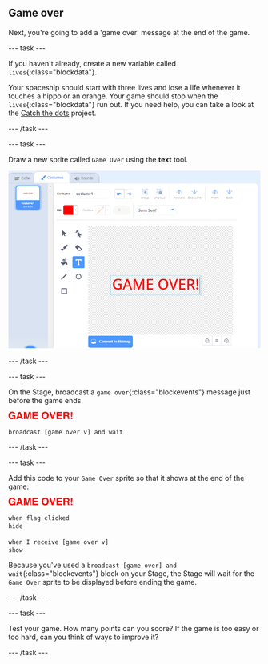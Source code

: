 ## Game over

Next, you're going to add a 'game over' message at the end of the game.

--- task ---

If you haven't already, create a new variable called `lives`{:class="blockdata"}.

Your spaceship should start with three lives and lose a life whenever it touches a hippo or an orange. Your game should stop when the `lives`{:class="blockdata"} run out. If you need help, you can take a look at the [Catch the dots](https://codeclubprojects.org/en-GB/scratch/catch-the-dots/) project.

--- /task ---

--- task ---

Draw a new sprite called `Game Over` using the **text** tool.

![screenshot](images/invaders-game-over.png)

--- /task ---

--- task ---

On the Stage, broadcast a `game over`{:class="blockevents"} message just before the game ends.

![gameover sprite](images/gameover-sprite.png)

```blocks
broadcast [game over v] and wait
```

--- /task ---

--- task ---

Add this code to your `Game Over` sprite so that it shows at the end of the game:

![gameover sprite](images/gameover-sprite.png)

```blocks
when flag clicked
hide

when I receive [game over v]
show
```

Because you've used a `broadcast [game over] and wait`{:class="blockevents"} block on your Stage, the Stage will wait for the `Game Over` sprite to be displayed before ending the game.

--- /task ---

--- task ---

Test your game. How many points can you score? If the game is too easy or too hard, can you think of ways to improve it?

--- /task ---

